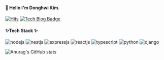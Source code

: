 #### 👋 Hello I'm Donghwi Kim.

[![Hits](https://hits.seeyoufarm.com/api/count/incr/badge.svg?url=https%3A%2F%2Fgithub.com%2Fehdgnl5249&count_bg=%2379C83D&title_bg=%23555555&icon=&icon_color=%23E7E7E7&title=hits&edge_flat=false)](https://hits.seeyoufarm.com)
[![Tech Blog Badge](http://img.shields.io/badge/-Tech%20blog-black?style=flat-square&logo=medium&link=https://donis-note.medium.com/)](https://donis-note.medium.com/)
#### ✨Tech Stack ✨
![nodejs](http://img.shields.io/badge/-NodeJS-green?style=flat-square&logo=Node.js&logoColor=darkgreen) ![nestjs](http://img.shields.io/badge/-NestJS-red?style=flat-square&logo=NestJS&logoColor=white) ![expressjs](http://img.shields.io/badge/-ExpressJS-grey?style=flat-square&logo=Express) ![reactjs](http://img.shields.io/badge/-React-black?style=flat-square&logo=React&logoColor=skyblue) ![typescript](http://img.shields.io/badge/-TypeScript-blue?style=flat-square&logo=TypeScript&logoColor=white)
![python](http://img.shields.io/badge/-Python-yellow?style=flat-square&logo=Python&logoColor=white) ![django](http://img.shields.io/badge/-Django-darkgreen?style=flat-square&logo=Django&logoColor=white)

![Anurag's GitHub stats](https://github-readme-stats.vercel.app/api?username=ehdgnl5249&show_icons=true&theme=radical&hide=stars&hide_border=true)
